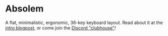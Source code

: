 # Absolem

A flat, minimalistic, ergonomic, 36-key keyboard layout.
Read about it at the [intro blogpost](https://zealot.hu/absolem), or come join the [Discord "clubhouse"](https://discord.gg/DbCfZfZ)!